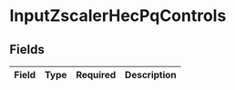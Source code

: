 # InputZscalerHecPqControls


## Fields

| Field       | Type        | Required    | Description |
| ----------- | ----------- | ----------- | ----------- |